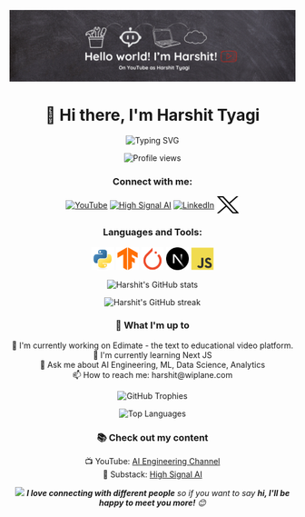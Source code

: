 ![](./github_banner.png)
<h1 align="center">👋 Hi there, I'm Harshit Tyagi</h1>

<p align="center">
  <img src="https://readme-typing-svg.herokuapp.com?font=Fira+Code&pause=1000&color=2986CC&center=true&vCenter=true&width=435&lines=AI+Engineer;Data+Scientist;Open+Source+Enthusiast;Always+learning+new+things" alt="Typing SVG" />
</p>

<p align="center">
  <img src="https://komarev.com/ghpvc/?username=dswharshit&label=Profile%20views&color=0e75b6&style=flat" alt="Profile views" />
</p>

<h3 align="center">Connect with me:</h3>

<p align="center">
  <a href="https://www.youtube.com/channel/UCH-xwLTKQaABNs2QmGxK2bQ" target="_blank"><img align="center" src="https://raw.githubusercontent.com/rahuldkjain/github-profile-readme-generator/master/src/images/icons/Social/youtube.svg" alt="YouTube" height="30" width="40" /></a>
  <a href="https://highsignalai.substack.com/" target="_blank"><img align="center" src="https://raw.githubusercontent.com/simple-icons/simple-icons/develop/icons/substack.svg" alt="High Signal AI" height="30" width="40" /></a>
  <a href="https://linkedin.com/in/tyagiharshit" target="_blank"><img align="center" src="https://raw.githubusercontent.com/rahuldkjain/github-profile-readme-generator/master/src/images/icons/Social/linked-in-alt.svg" alt="LinkedIn" height="30" width="40" /></a>
  <a href="https://x.com/dswharshit" target="_blank"><img align="center" src="https://raw.githubusercontent.com/simple-icons/simple-icons/develop/icons/x.svg" alt="X" height="30" width="40" /></a>
</p>

<h3 align="center">Languages and Tools:</h3>

<p align="center">
  <img src="https://raw.githubusercontent.com/devicons/devicon/master/icons/python/python-original.svg" alt="python" width="40" height="40"/>
  <img src="https://raw.githubusercontent.com/devicons/devicon/master/icons/tensorflow/tensorflow-original.svg" alt="tensorflow" width="40" height="40"/>
  <img src="https://raw.githubusercontent.com/devicons/devicon/master/icons/pytorch/pytorch-original.svg" alt="pytorch" width="40" height="40"/>
  <img src="https://raw.githubusercontent.com/devicons/devicon/master/icons/nextjs/nextjs-original.svg" alt="nextjs" width="40" height="40"/>
  <img src="https://raw.githubusercontent.com/devicons/devicon/master/icons/javascript/javascript-original.svg" alt="javascript" width="40" height="40"/>
</p>

<p align="center">
  <img src="https://github-readme-stats.vercel.app/api?username=dswharshit&show_icons=true&theme=radical" alt="Harshit's GitHub stats" />
</p>

<p align="center">
  <img src="https://github-readme-streak-stats.herokuapp.com/?user=dswharshit&theme=radical" alt="Harshit's GitHub streak" />
</p>

<h3 align="center">🚀 What I'm up to</h3>

<p align="center">
  🔭 I'm currently working on Edimate - the text to educational video platform.<br>
  🌱 I'm currently learning Next JS<br>
  💬 Ask me about AI Engineering, ML, Data Science, Analytics<br>
  📫 How to reach me: harshit@wiplane.com
</p>

<p align="center">
  <img src="https://github-profile-trophy.vercel.app/?username=dswharshit&theme=radical&column=7&margin-w=15&margin-h=15" alt="GitHub Trophies" />
</p>

<p align="center">
  <img src="https://github-readme-stats.vercel.app/api/top-langs/?username=dswharshit&layout=compact&theme=radical" alt="Top Languages" />
</p>

<h3 align="center">📚 Check out my content</h3>
<p align="center">
  📺 YouTube: <a href="https://www.youtube.com/channel/UCH-xwLTKQaABNs2QmGxK2bQ" target="_blank">AI Engineering Channel</a><br>
  📝 Substack: <a href="https://highsignalai.substack.com/" target="_blank">High Signal AI</a>
</p>

<p align="center">
  <img src="https://media.giphy.com/media/LnQjpWaON8nhr21vNW/giphy.gif" width="60"> <em><b>I love connecting with different people</b> so if you want to say <b>hi, I'll be happy to meet you more!</b> 😊</em>
</p>

